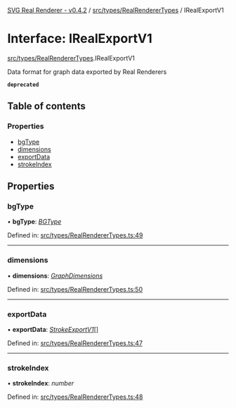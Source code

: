 [SVG Real Renderer - v0.4.2](../docs.md) / [src/types/RealRendererTypes](../modules/src_types_realrenderertypes.md) / IRealExportV1

# Interface: IRealExportV1

[src/types/RealRendererTypes](../modules/src_types_realrenderertypes.md).IRealExportV1

Data format for graph data exported  by Real Renderers

**`deprecated`** 

## Table of contents

### Properties

- [bgType](src_types_realrenderertypes.irealexportv1.md#bgtype)
- [dimensions](src_types_realrenderertypes.irealexportv1.md#dimensions)
- [exportData](src_types_realrenderertypes.irealexportv1.md#exportdata)
- [strokeIndex](src_types_realrenderertypes.irealexportv1.md#strokeindex)

## Properties

### bgType

• **bgType**: [*BGType*](../modules/src_types_realrenderertypes.md#bgtype)

Defined in: [src/types/RealRendererTypes.ts:49](https://github.com/HarshKhandeparkar/svg-real-renderer/blob/2797013/src/types/RealRendererTypes.ts#L49)

___

### dimensions

• **dimensions**: [*GraphDimensions*](../modules/src_types_realrenderertypes.md#graphdimensions)

Defined in: [src/types/RealRendererTypes.ts:50](https://github.com/HarshKhandeparkar/svg-real-renderer/blob/2797013/src/types/RealRendererTypes.ts#L50)

___

### exportData

• **exportData**: [*StrokeExportV1*](../modules/src_types_realrenderertypes.md#strokeexportv1)[]

Defined in: [src/types/RealRendererTypes.ts:47](https://github.com/HarshKhandeparkar/svg-real-renderer/blob/2797013/src/types/RealRendererTypes.ts#L47)

___

### strokeIndex

• **strokeIndex**: *number*

Defined in: [src/types/RealRendererTypes.ts:48](https://github.com/HarshKhandeparkar/svg-real-renderer/blob/2797013/src/types/RealRendererTypes.ts#L48)
